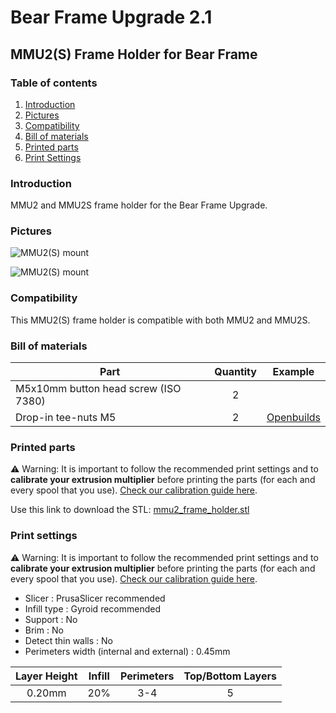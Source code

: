 # Bear Frame Upgrade 2.1

## MMU2(S) Frame Holder for Bear Frame

### Table of contents
  1. [Introduction](#introduction)
  1. [Pictures](#pictures)
  1. [Compatibility](#compatibility)
  1. [Bill of materials](#bill-of-materials)
  1. [Printed parts](#printed-parts)
  1. [Print Settings](#print-settings)


### Introduction

MMU2 and MMU2S frame holder for the Bear Frame Upgrade.


### Pictures

![MMU2(S) mount](images/mmu2_mount_02.jpg)

![MMU2(S) mount](images/mmu2_mount_03.jpg)


### Compatibility

This MMU2(S) frame holder is compatible with both MMU2 and MMU2S.


### Bill of materials

| Part     | Quantity | Example |
|----------|:--------:|---------|
| M5x10mm button head screw (ISO 7380) | 2 | |
| Drop-in tee-nuts M5                  | 2 | [Openbuilds](https://openbuildspartstore.com/spring-loaded-tee-nuts/) |


### Printed parts

:warning: Warning: It is important to follow the recommended print settings and to **calibrate your extrusion multiplier** before printing the parts (for each and every spool that you use). [Check our calibration guide here](https://guides.bear-lab.com/Guide/Extrusion+multiplier+and+filament+diameter/8).

Use this link to download the STL: [mmu2_frame_holder.stl](printed_parts/mmu2_frame_holder.stl?raw=true)


### Print settings

:warning: Warning: It is important to follow the recommended print settings and to **calibrate your extrusion multiplier** before printing the parts (for each and every spool that you use). [Check our calibration guide here](https://guides.bear-lab.com/Guide/Extrusion+multiplier+and+filament+diameter/8).

  * Slicer : PrusaSlicer recommended
  * Infill type : Gyroid recommended
  * Support : No
  * Brim : No
  * Detect thin walls : No
  * Perimeters width (internal and external) : 0.45mm

| Layer Height | Infill | Perimeters | Top/Bottom Layers |
|:------------:|:------:|:----------:|:-----------------:|
| 0.20mm | 20% | 3-4 | 5 |
